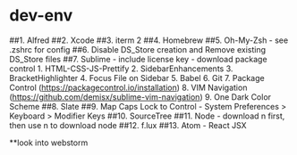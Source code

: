 # dev-env

##1. Alfred
##2. Xcode
##3. iterm 2
##4. Homebrew
##5. Oh-My-Zsh
    - see .zshrc for config
##6. Disable DS_Store creation and Remove existing DS_Store files
##7. Sublime
    - include license key
    - download package control
        1. HTML-CSS-JS-Prettify
        2. SidebarEnhancements
        3. BracketHighlighter
        4. Focus File on Sidebar
        5. Babel
        6. Git
        7. Package Control (https://packagecontrol.io/installation)
        8. VIM Navigation (https://github.com/demisx/sublime-vim-navigation)
        9. One Dark Color Scheme
##8. Slate
##9. Map Caps Lock to Control
    - System Preferences > Keyboard > Modifier Keys
##10. SourceTree
##11. Node
    - download n first, then use n to download node
##12. f.lux
##13. Atom
    - React JSX

**look into webstorm

